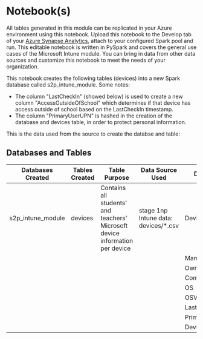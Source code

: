# Notebook(s)
All tables generated in this module can be replicated in your Azure environment using this notebook. Upload this notebook to the Develop tab of your [Azure Synapse Analytics](https://azure.microsoft.com/en-us/services/synapse-analytics/), attach to your configured Spark pool and run. This editable notebook is written in PySpark and covers the general use cases of the Microsoft Intune module. You can bring in data from other data sources and customize this notebook to meet the needs of your organization.

This notebook creates the following tables (devices) into a new Spark database called s2p_intune_module. Some notes: 
 - The column "LastCheckIn" (showed below) is used to create a new column "AccessOutsideOfSchool" which determines if that device has access outside of school based on the LastCheckIn timestamp. 
 - The column "PrimaryUserUPN" is hashed in the creation of the database and devices table, in order to protect personal information.
 
 This is the data used from the source to create the databse and table:

## Databases and Tables
| Databases Created | Tables Created | Table Purpose | Data Source Used | Data Used |
| --- | --- | --- | --- | --- |
| s2p_intune_module | devices | Contains all students' and teachers' Microsoft device information per device | stage 1np Intune data: devices/*.csv | DeviceName |
|  |  |  |  | ManagedBy |
|  |  |  |  | Ownership |
|  |  |  |  | Compliance |
|  |  |  |  | OS |
|  |  |  |  | OSVersion |
|  |  |  |  | LastCheckIn |
|  |  |  |  | PrimaryUserUPN |
|  |  |  |  | DeviceID |
